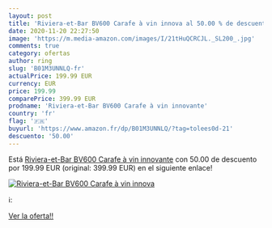 ```yaml
---
layout: post
title: 'Riviera-et-Bar BV600 Carafe à vin innova al 50.00 % de descuento'
date: 2020-11-20 22:27:50
image: 'https://m.media-amazon.com/images/I/21tHuQCRCJL._SL200_.jpg'
comments: true
category: ofertas
author: ring
slug: 'B01M3UNNLQ-fr'
actualPrice: 199.99 EUR
currency: EUR
price: 199.99
comparePrice: 399.99 EUR
prodname: 'Riviera-et-Bar BV600 Carafe à vin innovante'
country: 'fr'
flag: '🇫🇷'
buyurl: 'https://www.amazon.fr/dp/B01M3UNNLQ/?tag=tolees0d-21'
descuento: '50.00'
---
```


Está [Riviera-et-Bar BV600 Carafe à vin innovante](https://www.amazon.fr/dp/B01M3UNNLQ/?tag=tolees0d-21) con 50.00 de descuento por 199.99 EUR (original: 399.99 EUR) en el siguiente enlace!

[![Riviera-et-Bar BV600 Carafe à vin innova](https://m.media-amazon.com/images/I/21tHuQCRCJL._SL200_.jpg)](https://www.amazon.fr/dp/B01M3UNNLQ/?tag=tolees0d-21)

ℹ️:


[Ver la oferta!!](https://www.amazon.fr/dp/B01M3UNNLQ/?tag=tolees0d-21)
